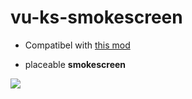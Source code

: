 # vu-ks-smokescreen
* Compatibel with [this mod](https://github.com/Maxinger15/VU-Killstreak)

* placeable **smokescreen**

![](./github_styles/strike.gif)
